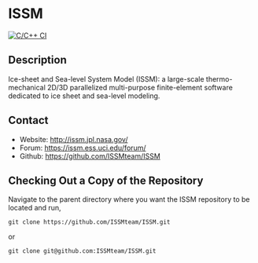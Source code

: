 # ISSM
[![C/C++ CI](https://github.com/ISSMteam/ISSM/actions/workflows/c-cpp.yml/badge.svg)](https://github.com/ISSMteam/ISSM/actions/)

## Description
Ice-sheet and Sea-level System Model (ISSM): a large-scale thermo-mechanical 2D/3D parallelized multi-purpose finite-element software dedicated to ice sheet and sea-level modeling.

## Contact
 - Website: http://issm.jpl.nasa.gov/
 - Forum:   https://issm.ess.uci.edu/forum/
 - Github:  https://github.com/ISSMteam/ISSM

## Checking Out a Copy of the Repository
Navigate to the parent directory where you want the ISSM repository to be located and run,
```
git clone https://github.com/ISSMteam/ISSM.git
```
or
```
git clone git@github.com:ISSMteam/ISSM.git
```
